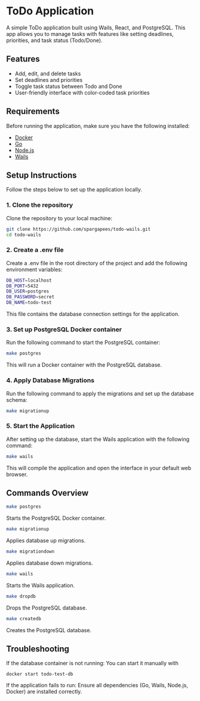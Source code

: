# ToDo Application

A simple ToDo application built using Wails, React, and PostgreSQL. This app allows you to manage tasks with features like setting deadlines, priorities, and task status (Todo/Done).

## Features

- Add, edit, and delete tasks
- Set deadlines and priorities
- Toggle task status between Todo and Done
- User-friendly interface with color-coded task priorities

## Requirements

Before running the application, make sure you have the following installed:

- [Docker](https://www.docker.com/get-started)
- [Go](https://golang.org/dl/)
- [Node.js](https://nodejs.org/)
- [Wails](https://wails.io/)

## Setup Instructions

Follow the steps below to set up the application locally.

### 1. Clone the repository

Clone the repository to your local machine:

```bash
git clone https://github.com/spargapees/todo-wails.git
cd todo-wails
```

### 2. Create a .env file
Create a .env file in the root directory of the project and add the following environment variables:

```bash
DB_HOST=localhost
DB_PORT=5432
DB_USER=postgres
DB_PASSWORD=secret
DB_NAME=todo-test
```
This file contains the database connection settings for the application.
### 3. Set up PostgreSQL Docker container
Run the following command to start the PostgreSQL container:

```bash
make postgres
```
This will run a Docker container with the PostgreSQL database.

### 4. Apply Database Migrations
Run the following command to apply the migrations and set up the database schema:

```bash
make migrationup
```
### 5. Start the Application
After setting up the database, start the Wails application with the following command:

```bash
make wails
```
This will compile the application and open the interface in your default web browser.

## Commands Overview

```bash 
make postgres
```
Starts the PostgreSQL Docker container.
```bash 
make migrationup
```
Applies database up migrations.
```bash 
make migrationdown
```
Applies database down migrations.
```bash 
make wails
```
Starts the Wails application.
```bash
make dropdb
```
Drops the PostgreSQL database.
```bash
make createdb
```
Creates the PostgreSQL database.

## Troubleshooting
If the database container is not running: You can start it manually with 
```bach
docker start todo-test-db
```
If the application fails to run: Ensure all dependencies (Go, Wails, Node.js, Docker) are installed correctly.
